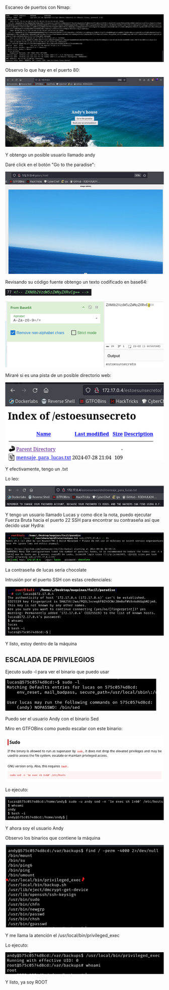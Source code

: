 Escaneo de puertos con Nmap:

![](../../../Images/Pasted%20image%2020240901160648.png)

Observo lo que hay en el puerto 80:

![](../../../Images/Pasted%20image%2020240901160725.png)

Y obtengo un posible usuario llamado andy

Daré click en el botón "Go to the paradise":

![](../../../Images/Pasted%20image%2020240904185221.png)

Revisando su código fuente obtengo un texto codificado en base64:

![](../../../Images/Pasted%20image%2020240904185259.png)

![](../../../Images/Pasted%20image%2020240904185313.png)

Miraré si es una pista de un posible directorio web:

![](../../../Images/Pasted%20image%2020240904185349.png)

Y efectivamente, tengo un .txt

Lo leo:

![](../../../Images/Pasted%20image%2020240904185404.png)

Y tengo un usuario llamado Lucas y como dice la nota, puedo ejecutar Fuerza Bruta hacia el puerto 22 SSH para encontrar su contraseña así que decido usar Hydra:

![](../../../Images/Pasted%20image%2020240904185531.png)

La contraseña de lucas seria chocolate

Intrusión por el puerto SSH con estas credenciales:

![](../../../Images/Pasted%20image%2020240904185609.png)

Y listo, estoy dentro de la máquina

## ESCALADA DE PRIVILEGIOS

Ejecuto sudo -l para ver el binario que puedo usar

![](../../../Images/Pasted%20image%2020240904185632.png)

Puedo ser el usuario Andy con el binario Sed

Miro en GTFOBins como puedo escalar con este binario:

![](../../../Images/Pasted%20image%2020240904185944.png)

Lo ejecuto:

![](../../../Images/Pasted%20image%2020240904190824.png)

Y ahora soy el usuario Andy

Observo los binarios que contiene la máquina

![](../../../Images/Pasted%20image%2020240904191052.png)

Y me llama la atención el /usr/local/bin/privileged_exec

Lo ejecuto:

![](../../../Images/Pasted%20image%2020240904191122.png)

Y listo, ya soy ROOT
